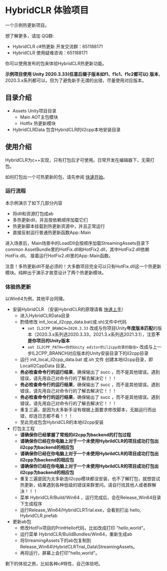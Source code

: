 # HybridCLR 体验项目

一个示例热更新项目。

想了解更多，请加 QQ群: 

- HybridCLR c#热更新 开发交流群：651188171
- HybridCLR 使用疑难咨询：651188171

你可以使用发布的包来体验HybridCLR热更新功能。

**示例项目使用 Unity 2020.3.33(任意后缀子版本如f1、f1c1、f1c2都可以) 版本**，2020.3.x系列都可以，但为了避免新手无谓的出错，尽量使用对应版本。

## 目录介绍

- Assets Unity项目目录
  - Main AOT主包模块
  - Hotfix 热更新模块
- HybridCLRData 包含HybridCLR的il2cpp本地安装目录

## 使用介绍

HybridCLR为c++实现，只有打包后才可使用。日常开发在编辑器下，无需打包。

如何打包出一个可热更新的包，请先参阅 [快速开始](https://focus-creative-games.github.io/hybridclr/start_up/)。

### 运行流程

本示例演示了如下几部分内容

- 将dll和资源打包成ab
- 多热更新dll，并且按依赖顺序加载它们
- 热更新脚本挂载到热更新资源中，并且正常运行
- 直接反射运行普通热更新函数App::Main

进入场景后，Main场景中的LoadDll会按顺序加载StreamingAssets目录下common AssetBundle里的HotFix.dll和HotFix2.dll，其中HotFix2.dll依赖HotFix.dll。
接着运行HotFix2.dll里的App::Main函数。

注意！多热更新dll不是必须的！大多数项目完全可以只有HotFix.dll这一个热更新模块。纯粹出于演示才故意设计了两个热更新模块。

### 体验热更新

以Win64为例，其他平台同理。

- 安装HybridCLR （安装HybridCLR的原理请看 [快速上手](https://focus-creative-games.github.io/hybridclr/start_up/)）
  - 进入HybridCLRData目录
  - 酌情修改 init_local_il2cpp_data.bat(或.sh)文件中代码
    - `set IL2CPP_BRANCH=2020.3.33` 改成与你项目Unity**年度版本匹配**的版本（2020.3.x系列选2020.3.33，2021.3.x系列选2021.3.1），注意**不是你项目的Unity版本**
    - `set IL2CPP_PATH=<你的Unity editor的il2cpp目录的路径>` 改成与上一步IL2CPP_BRANCH对应版本的Unity安装目录下的il2cpp目录
  - 运行 init_local_il2cpp_data.bat 或.sh 文件 创建本地il2cpp目录，即 LocalIl2CppData 目录。
  - **务必检查命令行的运行结果**，确保输出了 succ ，而不是其他错误。遇到错误，请先用自己对命令行的了解去解决它！！！
  - **务必检查命令行的运行结果**，确保输出了 succ ，而不是其他错误。遇到错误，请先用自己对命令行的了解去解决它！！！
  - **务必检查命令行的运行结果**，确保输出了 succ ，而不是其他错误。遇到错误，请先用自己对命令行的了解去解决它！！！
  - 重复三遍，是因为太多新手没有根据上面要求修改脚本，无脑运行而出错，却连日志都不看！！！
  - 至此完成包含HybridCLR的本地il2cpp安装
- 打包主工程
  - **请确保你已经掌握了常规的il2cpp为backend的打包过程**
  - **请确保你已经在你电脑上对于一个未使用HybrildCLR的项目成功打包出il2cpp为backend的相应包**
  - **请确保你已经在你电脑上对于一个未使用HybrildCLR的项目成功打包出il2cpp为backend的相应包**
  - **请确保你已经在你电脑上对于一个未使用HybrildCLR的项目成功打包出il2cpp为backend的相应包**
  - 重复三遍是因为太多新连il2cpp模块都没安装，也不了解打包，就想尝试热更新，结果遇到各种低级的错误来群里问。请自行找其他人或者群解决！！！
  - 菜单 HybridCLR/Build/Win64 ，运行完成后，会在Release_Win64目录下生成程序
  - 运行Release_Win64/HybridCLRTrial.exe，会看到打出 hello, HybridCLR.prefab
- 更新ab包
  - 修改HotFix项目的PrintHello代码，比如改成打印 "hello,world"。
  - 运行菜单 HybridCLR/BuildBundles/Win64，重新生成ab
  - 将StreamingAssets下的ab包复制到Release_Win64\HybridCLRTrial_Data\StreamingAssets。
  - 再将运行，屏幕上会打印"hello,world"。

剩下的体验之旅，比如各种c#特性，自己体验吧。
